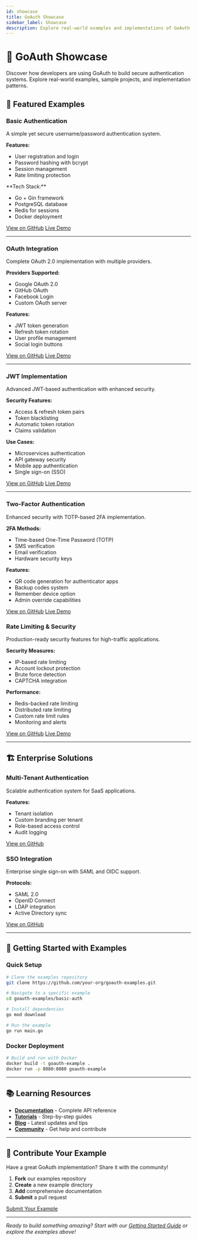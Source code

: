 ```yaml
---
id: showcase
title: GoAuth Showcase
sidebar_label: Showcase
description: Explore real-world examples and implementations of GoAuth
---
```


<div className="showcase-page">

# 🚀 GoAuth Showcase

Discover how developers are using GoAuth to build secure authentication systems. Explore real-world examples, sample projects, and implementation patterns.

## 🌟 Featured Examples

<div className="example-card">

### Basic Authentication

A simple yet secure username/password authentication system.

**Features:**

<ul className="feature-list">
<li>User registration and login</li>
<li>Password hashing with bcrypt</li>
<li>Session management</li>
<li>Rate limiting protection</li>
</ul>

<div className="tech-stack">
**Tech Stack:**

- Go + Gin framework
- PostgreSQL database
- Redis for sessions
- Docker deployment
</div>

<a href="https://github.com/your-org/goauth-examples/tree/main/basic-auth" className="github-link">View on GitHub</a>
<a href="https://basic-auth-demo.goauth.dev" className="demo-link">Live Demo</a>

</div>

---

<div className="example-card">

### OAuth Integration

Complete OAuth 2.0 implementation with multiple providers.

**Providers Supported:**

<ul className="feature-list">
<li>Google OAuth 2.0</li>
<li>GitHub OAuth</li>
<li>Facebook Login</li>
<li>Custom OAuth server</li>
</ul>

**Features:**

<ul className="feature-list">
<li>JWT token generation</li>
<li>Refresh token rotation</li>
<li>User profile management</li>
<li>Social login buttons</li>
</ul>

<a href="https://github.com/your-org/goauth-examples/tree/main/oauth-integration" className="github-link">View on GitHub</a>
<a href="https://oauth-demo.goauth.dev" className="demo-link">Live Demo</a>

</div>

---

<div className="example-card">

### JWT Implementation

Advanced JWT-based authentication with enhanced security.

**Security Features:**

<ul className="feature-list">
<li>Access & refresh token pairs</li>
<li>Token blacklisting</li>
<li>Automatic token rotation</li>
<li>Claims validation</li>
</ul>

**Use Cases:**

<ul className="feature-list">
<li>Microservices authentication</li>
<li>API gateway security</li>
<li>Mobile app authentication</li>
<li>Single sign-on (SSO)</li>
</ul>

<a href="https://github.com/your-org/goauth-examples/tree/main/jwt-implementation" className="github-link">View on GitHub</a>
<a href="https://jwt-demo.goauth.dev" className="demo-link">Live Demo</a>

</div>

---

<div className="example-card">

### Two-Factor Authentication

Enhanced security with TOTP-based 2FA implementation.

**2FA Methods:**

<ul className="feature-list">
<li>Time-based One-Time Password (TOTP)</li>
<li>SMS verification</li>
<li>Email verification</li>
<li>Hardware security keys</li>
</ul>

**Features:**

<ul className="feature-list">
<li>QR code generation for authenticator apps</li>
<li>Backup codes system</li>
<li>Remember device option</li>
<li>Admin override capabilities</li>
</ul>

<a href="https://github.com/your-org/goauth-examples/tree/main/two-factor-auth" className="github-link">View on GitHub</a>
<a href="https://2fa-demo.goauth.dev" className="demo-link">Live Demo</a>

</div>

<div className="example-card">

### Rate Limiting & Security

Production-ready security features for high-traffic applications.

**Security Measures:**

<ul className="feature-list">
<li>IP-based rate limiting</li>
<li>Account lockout protection</li>
<li>Brute force detection</li>
<li>CAPTCHA integration</li>
</ul>

**Performance:**

<ul className="feature-list">
<li>Redis-backed rate limiting</li>
<li>Distributed rate limiting</li>
<li>Custom rate limit rules</li>
<li>Monitoring and alerts</li>
</ul>

<a href="https://github.com/your-org/goauth-examples/tree/main/security-features" className="github-link">View on GitHub</a>
<a href="https://security-demo.goauth.dev" className="demo-link">Live Demo</a>

</div>

---

## 🏗️ Enterprise Solutions

<div className="enterprise-section">

### Multi-Tenant Authentication

Scalable authentication system for SaaS applications.

**Features:**

<ul className="feature-list">
<li>Tenant isolation</li>
<li>Custom branding per tenant</li>
<li>Role-based access control</li>
<li>Audit logging</li>
</ul>

<a href="https://github.com/your-org/goauth-enterprise/tree/main/multi-tenant" className="github-link">View on GitHub</a>

### SSO Integration

Enterprise single sign-on with SAML and OIDC support.

**Protocols:**

<ul className="feature-list">
<li>SAML 2.0</li>
<li>OpenID Connect</li>
<li>LDAP integration</li>
<li>Active Directory sync</li>
</ul>

<a href="https://github.com/your-org/goauth-enterprise/tree/main/sso-integration" className="github-link">View on GitHub</a>

</div>

---

## 🚀 Getting Started with Examples

<div className="getting-started">

### Quick Setup

```bash
# Clone the examples repository
git clone https://github.com/your-org/goauth-examples.git

# Navigate to a specific example
cd goauth-examples/basic-auth

# Install dependencies
go mod download

# Run the example
go run main.go
```

### Docker Deployment

```bash
# Build and run with Docker
docker build -t goauth-example .
docker run -p 8080:8080 goauth-example
```

</div>

---

## 📚 Learning Resources

- **[Documentation](/docs)** - Complete API reference
- **[Tutorials](/docs/getting-started)** - Step-by-step guides
- **[Blog](/blog)** - Latest updates and tips
- **[Community](/docs/community)** - Get help and contribute

---

## 🤝 Contribute Your Example

<div className="contribute-section">

Have a great GoAuth implementation? Share it with the community!

1. **Fork** our examples repository
2. **Create** a new example directory
3. **Add** comprehensive documentation
4. **Submit** a pull request

<a href="https://github.com/your-org/goauth-examples/pulls" className="github-link">Submit Your Example</a>

</div>

---

_Ready to build something amazing? Start with our [Getting Started Guide](/docs/getting-started/basic-auth) or explore the examples above!_

</div>
